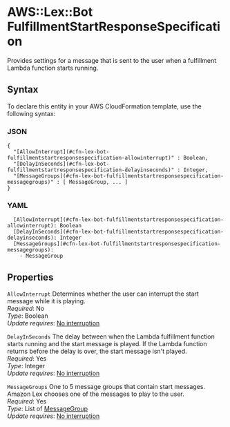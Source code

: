 # AWS::Lex::Bot FulfillmentStartResponseSpecification<a name="aws-properties-lex-bot-fulfillmentstartresponsespecification"></a>

Provides settings for a message that is sent to the user when a fulfillment Lambda function starts running\.

## Syntax<a name="aws-properties-lex-bot-fulfillmentstartresponsespecification-syntax"></a>

To declare this entity in your AWS CloudFormation template, use the following syntax:

### JSON<a name="aws-properties-lex-bot-fulfillmentstartresponsespecification-syntax.json"></a>

```
{
  "[AllowInterrupt](#cfn-lex-bot-fulfillmentstartresponsespecification-allowinterrupt)" : Boolean,
  "[DelayInSeconds](#cfn-lex-bot-fulfillmentstartresponsespecification-delayinseconds)" : Integer,
  "[MessageGroups](#cfn-lex-bot-fulfillmentstartresponsespecification-messagegroups)" : [ MessageGroup, ... ]
}
```

### YAML<a name="aws-properties-lex-bot-fulfillmentstartresponsespecification-syntax.yaml"></a>

```
  [AllowInterrupt](#cfn-lex-bot-fulfillmentstartresponsespecification-allowinterrupt): Boolean
  [DelayInSeconds](#cfn-lex-bot-fulfillmentstartresponsespecification-delayinseconds): Integer
  [MessageGroups](#cfn-lex-bot-fulfillmentstartresponsespecification-messagegroups): 
    - MessageGroup
```

## Properties<a name="aws-properties-lex-bot-fulfillmentstartresponsespecification-properties"></a>

`AllowInterrupt`  <a name="cfn-lex-bot-fulfillmentstartresponsespecification-allowinterrupt"></a>
Determines whether the user can interrupt the start message while it is playing\.  
*Required*: No  
*Type*: Boolean  
*Update requires*: [No interruption](https://docs.aws.amazon.com/AWSCloudFormation/latest/UserGuide/using-cfn-updating-stacks-update-behaviors.html#update-no-interrupt)

`DelayInSeconds`  <a name="cfn-lex-bot-fulfillmentstartresponsespecification-delayinseconds"></a>
The delay between when the Lambda fulfillment function starts running and the start message is played\. If the Lambda function returns before the delay is over, the start message isn't played\.  
*Required*: Yes  
*Type*: Integer  
*Update requires*: [No interruption](https://docs.aws.amazon.com/AWSCloudFormation/latest/UserGuide/using-cfn-updating-stacks-update-behaviors.html#update-no-interrupt)

`MessageGroups`  <a name="cfn-lex-bot-fulfillmentstartresponsespecification-messagegroups"></a>
One to 5 message groups that contain start messages\. Amazon Lex chooses one of the messages to play to the user\.  
*Required*: Yes  
*Type*: List of [MessageGroup](aws-properties-lex-bot-messagegroup.md)  
*Update requires*: [No interruption](https://docs.aws.amazon.com/AWSCloudFormation/latest/UserGuide/using-cfn-updating-stacks-update-behaviors.html#update-no-interrupt)